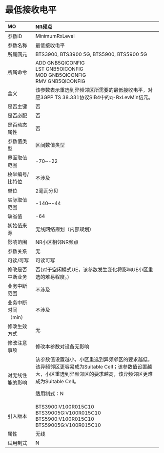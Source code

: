 # 最低接收电平<table><thread><tr><th align = "left">MO</th><th align = "left"><a href = "index.html#最低接收电平-6">NR频点</a></td></tr></thread><tbody><tr><td>参数ID</td><td>MinimumRxLevel</td></tr><tr><td>参数名称</td><td>最低接收电平</td></tr><tr><td>所属网元</td><td>BTS3900, BTS3900 5G, BTS5900, BTS5900 5G</td></tr><tr><td>所属命令</td><td>ADD GNB5QICONFIG<br>LST GNB5OICONFIG<br>MOD GNB5QICONFIG<br>RMV GNB5QICONFIG</td></tr><tr><td>含义</td><td>该参数表示重选到异频邻区所需要的最低接收电平，对应3GPP TS 38.331协议SIB4中的q-RxLevMin信元。</td></tr><tr><td>是否主键</td><td>否</td></tr><tr><td>是否必配</td><td>否</td></tr><tr><td>是否动态属性</td><td>否</td></tr><tr><td>参数值类型</td><td>区间数值类型</td></tr><tr><td>界面取值范围</td><td>-70~-22</td></tr><tr><td>枚举编号/比特位</td><td>不涉及</td></tr><tr><td>单位</td><td>2毫瓦分贝</td></tr><tr><td>实际取值范围</td><td>-140~-44</td></tr><tr><td>缺省值</td><td>-64</td></tr><tr><td>初始值来源</td><td>无线网络规划（内部规划）</td></tr><tr><td>影响范围</td><td>NR小区相邻NR频点</td></tr><tr><td>参数关系</td><td>无</td></tr><tr><td>可读/可写</td><td>可读可写</td></tr><tr><td>修改是否中断业务</td><td>否(对于空闲模式UE，该参数发生变化将影响UE小区重选的难易程度。)</td></tr><tr><td>业务中断范围</td><td>不涉及</td></tr><tr><td>业务中断时间（min）</td><td>不涉及</td></tr><tr><td>修改生效方式</td><td>无</td></tr><tr><td>修改注意事项</td><td>修改本参数对设备无影响</td></tr><tr><td>对无线性能的影响</td><td>该参数值设置越小，小区重选到异频邻区的要求越低，该异频邻区更容易成为Suitable Cell；该参数值设置越大，小区重选到异频邻区的要求越高，该异频邻区更难成为Suitable Cell。

适用制式：N</td></tr><tr><td>引入版本</td><td>BTS3900:V100R015C10<br>BTS39005G:V100R015C10<br>BTS5900:V100R015C10<br>BTS59005G:V100R015C10</td></tr><tr><td>属性</td><td>无线</td></tr><tr><td>试用制式</td><td>N</td></tr></tbody></table>